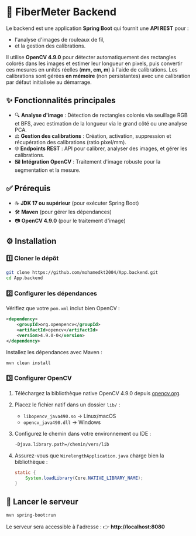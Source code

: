 # 📡 FiberMeter Backend

Le backend est une application **Spring Boot** qui fournit une **API REST** pour :
* l'analyse d'images de rouleaux de fil,
* et la gestion des calibrations.

Il utilise **OpenCV 4.9.0** pour détecter automatiquement des rectangles colorés dans les images et estimer leur longueur en pixels, puis convertir ces mesures en unités réelles (**mm, cm, m**) à l'aide de calibrations. Les calibrations sont gérées **en mémoire** (non persistantes) avec une calibration par défaut initialisée au démarrage.

## ✨ Fonctionnalités principales

* 🔍 **Analyse d'image** : Détection de rectangles colorés via seuillage RGB et BFS, avec estimation de la longueur via le grand côté ou une analyse PCA.
* ⚖️ **Gestion des calibrations** : Création, activation, suppression et récupération des calibrations (ratio pixel/mm).
* 🌐 **Endpoints REST** : API pour calibrer, analyser des images, et gérer les calibrations.
* 🖼 **Intégration OpenCV** : Traitement d'image robuste pour la segmentation et la mesure.

## ✅ Prérequis

* ☕ **JDK 17 ou supérieur** (pour exécuter Spring Boot)
* 🛠 **Maven** (pour gérer les dépendances)
* 📷 **OpenCV 4.9.0** (pour le traitement d'image)

## ⚙️ Installation

### 1️⃣ Cloner le dépôt

```bash
git clone https://github.com/mohamedkt2004/App.backend.git
cd App.backend
```

### 2️⃣ Configurer les dépendances

Vérifiez que votre `pom.xml` inclut bien OpenCV :

```xml
<dependency>
    <groupId>org.openpencv</groupId>
    <artifactId>opencv</artifactId>
    <version>4.9.0-0</version>
</dependency>
```

Installez les dépendances avec Maven :

```bash
mvn clean install
```

### 3️⃣ Configurer OpenCV

1. Téléchargez la bibliothèque native OpenCV 4.9.0 depuis [opencv.org](https://opencv.org).

2. Placez le fichier natif dans un dossier `lib/` :
   - `libopencv_java490.so` → Linux/macOS
   - `opencv_java490.dll` → Windows

3. Configurez le chemin dans votre environnement ou IDE :
   ```bash
   -Djava.library.path=/chemin/vers/lib
   ```

4. Assurez-vous que `WirelengthApplication.java` charge bien la bibliothèque :
   ```java
   static {
       System.loadLibrary(Core.NATIVE_LIBRARY_NAME);
   }
   ```

## 🚀 Lancer le serveur

```bash
mvn spring-boot:run
```

Le serveur sera accessible à l'adresse :
👉 **http://localhost:8080**

